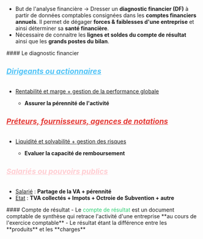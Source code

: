 <ul>
    <li>But de l'analyse financière  -> Dresser un <strong>diagnostic financier (DF)</strong> à partir de données comptables consignées dans les <strong>comptes financiers annuels</strong>. Il permet de dégager <strong>forces & faiblesses d'une entreprise</strong> et ainsi déterminer sa <strong>santé financière</strong>.</li>
    <li>Nécessaire de connaitre les <strong>lignes et soldes du compte de résultat</strong> ainsi que les <strong>grands postes du bilan</strong>.</li>
</ul>
#### Le diagnostic financier
<h5 style="color:#4fc3f7; font-size: 1.2rem;"><u>Dirigeants ou actionnaires</u></h5> <ul>     <li><u>Rentabilité et marge + gestion de la performance globale</u></li>     <ul>         <li><strong>Assurer la pérennité de l'activité</strong></li>     </ul> </ul> <h5 style="color:#e53935; font-size: 1.2rem;"><u>Préteurs, fournisseurs, agences de notations</u></h5>
<ul>     <li><u>Liquidité et solvabilité + gestion des risques</u></li>     <ul>         <li><strong>Evaluer la capacité de remboursement</strong></li>     </ul> </ul> <h5 style="color:#ffcdd2; font-size: 1.2rem;"><u>Salariés ou pouvoirs publics</u></h5> <ul><li><u>Salarié</u> : <strong>Partage de la VA + pérennité</strong></li>     <li><u>Etat</u> : <strong>TVA collectés + Impots + Octroie de Subvention + autre</strong></li> </ul>
#### Compte de résultat
- Le <font color="#2ecc71">compte de résultat</font> est un document comptable de synthèse qui retrace l'activité d'une entreprise **au cours de l'exercice comptable**
- Le résultat étant la différence entre les **produits** et les **charges** 

<html>
	<head>
		<style>
			table,
			th,
			td {
				border: 0px solid black;
				border-collapse: collapse;
			}

			th:first-child,
			td:first-child {
				border-right: 0;
			}
		</style>
	</head>
	<body>
		<table>
			<tr>
				<th></th>
				<th>Elements</th>
				<th>Place dans le compte de résultat</th>
			</tr>
			<tr>
				<td rowspan="2">
					<br>
					<span style="visibility: hidden;">***</span>-
				</td>
				<td rowspan="2">Vente de marchandise <br>Couts d'achat des marchandises vendues </td>
				<td rowspan="2">en produit d'exploitation <br>Achat de marchandise + variation stocks de marchandises </td>
			</tr>
			<tr>
				<th colspan="2">= Marge commerciale </th>
				<td></td>
			</tr>
			<tr>
				<td rowspan="2">
					<br>
					<span style="visibility: hidden;">***</span>+ <br> <br>
					<span style="visibility: hidden;">***</span>+
				</td>
				<td rowspan="2">Production vendue <br>Production stockée<br>Production immobilisée</td>
				<td rowspan="2">En produits d'exploitation<br>En produits d'exploitation<br>En produit d'exploitation </td>
			</tr>
			<tr>
				<th colspan="2">= Production de l'Exercice </th>
			</tr>
			<tr>
				<td rowspan="1">
						<span style="visibility: hidden;">***</span><sup> +</sup> <br>
						<span style="visibility: hidden;">***</span>-
				</td> 
				<td rowspan="1">Marge commerciale<br>Production de l'exercice<br>Consommation en provenance des tiers
				</td>
				<td rowspan ="2"><br><br>=Achat de MP + Var stocks de MP + Autre achat et Charges Externes
				</td>
			</tr>
			<tr>
				<th colspan ="2"> = Valeur ajoutée (VA)
				</th>
			</tr>
		</table>
	</body>
</html>








